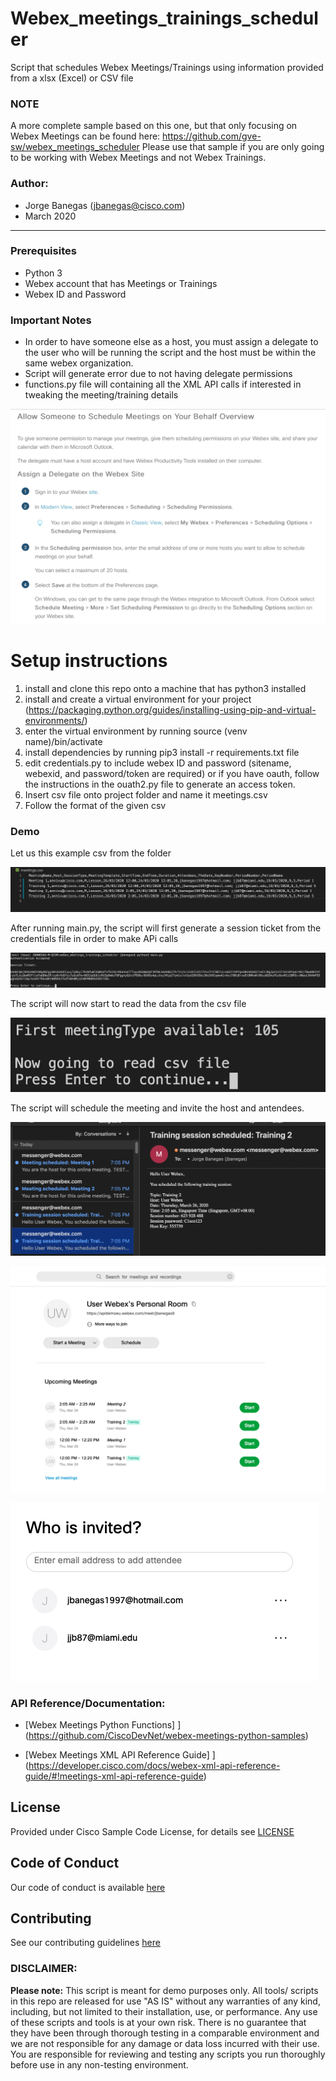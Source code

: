 # Webex_meetings_trainings_scheduler
Script that schedules Webex Meetings/Trainings using information provided from a xlsx (Excel) or CSV file

### NOTE
A more complete sample based on this one, but that only focusing on Webex Meetings can be found here: 
https://github.com/gve-sw/webex_meetings_scheduler
Please use that sample if you are only going to be working with Webex Meetings and not Webex Trainings.


### Author:

* Jorge Banegas (jbanegas@cisco.com)
*  March 2020
***

### Prerequisites
* Python 3
* Webex account that has Meetings or Trainings
* Webex ID and Password

### Important Notes
* In order to have someone else as a host, you must assign a delegate to the user who will be running the script and the host must be within the same webex organization.
* Script will generate error due to not having delegate permissions
* functions.py file will containing all the XML API calls if interested in tweaking the meeting/training details

![alt text](images/permission.png)


# Setup instructions 
1. install and clone this repo onto a machine that has python3 installed 
2. install and create a virtual environment for your project (https://packaging.python.org/guides/installing-using-pip-and-virtual-environments/)
3. enter the virtual environment by running source (venv name)/bin/activate 
4. install dependencies by running pip3 install -r requirements.txt file
6. edit credentials.py to include webex ID and password (sitename, webexid, and password/token are required) or if you have oauth, follow the instructions in the ouath2.py file to generate an access token.
7. Insert csv file onto project folder and name it meetings.csv
8. Follow the format of the given csv

### Demo

Let us this example csv from the folder 

![alt text](images/example_csv.png)

After running main.py, the script will first generate a session ticket from the credentials file in order to make APi calls

![alt text](images/step1.png)

The script will now start to read the data from the csv file

![alt text](images/step2.png)

The script will schedule the meeting and invite the host and antendees.

![alt text](images/email.png)


![alt text](images/scheduled_meetings.png)


![alt text](images/invitees.png)


### API Reference/Documentation:
* [Webex Meetings Python Functions] ] 
(https://github.com/CiscoDevNet/webex-meetings-python-samples)

* [Webex Meetings XML API Reference Guide] ] 
(https://developer.cisco.com/docs/webex-xml-api-reference-guide/#!meetings-xml-api-reference-guide)

## License
Provided under Cisco Sample Code License, for details see [LICENSE](LICENSE)

## Code of Conduct 
Our code of conduct is available [here](CODE_OF_CONDUCT.md)

## Contributing 
See our contributing guidelines [here](CONTRIBUTING.md)

### DISCLAIMER:
<b>Please note:</b> This script is meant for demo purposes only. All tools/ scripts in this repo are released for use "AS IS" without any warranties of any kind, including, but not limited to their installation, use, or performance. Any use of these scripts and tools is at your own risk. There is no guarantee that they have been through thorough testing in a comparable environment and we are not responsible for any damage or data loss incurred with their use.
You are responsible for reviewing and testing any scripts you run thoroughly before use in any non-testing environment.
